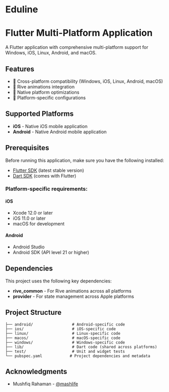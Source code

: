 # Eduline

# Flutter Multi-Platform Application

A Flutter application with comprehensive multi-platform support for Windows, iOS, Linux, Android, and macOS.

## Features

- 🚀 Cross-platform compatibility (Windows, iOS, Linux, Android, macOS)
- 🎨 Rive animations integration
- 📱 Native platform optimizations
- 🔧 Platform-specific configurations

## Supported Platforms

- **iOS** - Native iOS mobile application  
- **Android** - Native Android mobile application


## Prerequisites

Before running this application, make sure you have the following installed:

- [Flutter SDK](https://flutter.dev/docs/get-started/install) (latest stable version)
- [Dart SDK](https://dart.dev/get-dart) (comes with Flutter)

### Platform-specific requirements:


#### iOS
- Xcode 12.0 or later
- iOS 11.0 or later
- macOS for development

#### Android
- Android Studio
- Android SDK (API level 21 or higher)


## Dependencies

This project uses the following key dependencies:

- **rive_common** - For Rive animations across all platforms
- **provider** - For state management across Apple platforms


## Project Structure

```
├── android/                 # Android-specific code
├── ios/                     # iOS-specific code
├── linux/                   # Linux-specific code
├── macos/                   # macOS-specific code
├── windows/                 # Windows-specific code
├── lib/                     # Dart code (shared across platforms)
├── test/                    # Unit and widget tests
└── pubspec.yaml            # Project dependencies and metadata
```

## Acknowledgments

- Mushfiq Rahaman - [@mashlife](https://github.com/mashlife)
